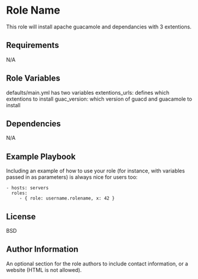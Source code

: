 Role Name
=========

This role will install apache guacamole and dependancies with 3 extentions.

Requirements
------------

N/A

Role Variables
--------------

defaults/main.yml has two variables
extentions_urls: defines which extentions to install
guac_version: which version of guacd and guacamole to install

Dependencies
------------

N/A

Example Playbook
----------------

Including an example of how to use your role (for instance, with variables passed in as parameters) is always nice for users too:

    - hosts: servers
      roles:
         - { role: username.rolename, x: 42 }

License
-------

BSD

Author Information
------------------

An optional section for the role authors to include contact information, or a website (HTML is not allowed).
